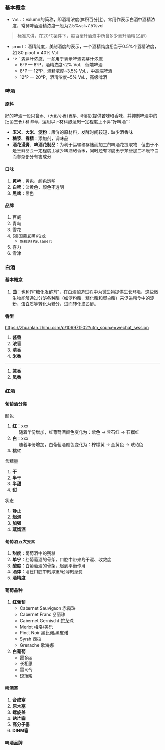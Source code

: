### 基本概念
- `Vol.`：volumn的简称，即酒精浓度(体积百分比)，常用作表示白酒中酒精浓度，常见啤酒酒精浓度一般为2.5%vol~7.5%vol
> 标准来讲，在20℃条件下，每百毫升酒液中所含多少毫升酒精(乙醇)
- `proof`：酒精纯度，美制酒度的表示，一个酒精纯度相当于0.5%个酒精浓度，如 80 proof = 40% Vol
- `°P`：麦芽汁浓度，一般用于表示啤酒麦芽汁浓度
    - 6°P — 8°P，酒精浓度~2% Vol.，低端啤酒
    - 8°P — 12°P，酒精浓度~3.5% Vol.，中高端啤酒
    - 12°P — 20°P，酒精浓度~5% Vol.，高级啤酒
### 啤酒
#### 原料
好的啤酒一般只含`水`、`(大麦/小麦)麦芽`、`啤酒花`(提供苦味和香味，并抑制啤酒中的细菌生长) 和 `酵母`，运用以下材料酿造的一定程度上不算“好啤酒”：

- **玉米**、**大米**、**淀粉**：廉价的原材料，发酵时间较短，缺少酒香味
- **糖浆**、**香精**：添加剂，调味品
- **酒花浸膏**、**啤酒花制品**：为利于运输和存储而加工的啤酒花提取物，但由于不是生鲜品会一定程度上减少啤酒的香味，同时还有可能由于某些加工环境不当而参杂部分有害成分

#### 口味
1. **黄啤**：黄色，颜色透明
2. **白啤**：淡黄色，颜色不透明
3. **黑啤**：黑色

#### 品牌
1. 百威
1. 青岛
1. 雪花
1. (德国慕尼黑)柏龙
    - `保拉纳(Paulaner)`
1. 喜力
1. 雪津

### 白酒

#### 基本概念
1. **曲**：也称作“糖化发酵剂”，在白酒酿造过程中为微生物提供生长环境，这些微生物能够通过分泌各种酶（如淀粉酶、糖化酶和蛋白酶）来促进粮食中的淀粉、蛋白质等转化为糖分，进而转化成乙醇。

#### 香型
https://zhuanlan.zhihu.com/p/106971902?utm_source=wechat_session

1. **酱香**
1. **浓香**
1. **清香**
1. **米香**
---


1. **兼香**
1. **凤香**



### 红酒

#### 葡萄酒分类
<span class="underline_span">颜色</span>

1. **红**：xxx
    <div class="admonition info" style="margin-left: 20px">
        <p style="margin:0;">随着年份增加，红葡萄酒颜色变化为：紫色 → 宝石红 → 石榴红</p>
    </div>  
2. **白**：xxx
    <div class="admonition info" style="margin-left: 20px;">
        <p style="margin:0;">随着年份增加，白葡萄酒颜色变化为：柠檬黄 → 金黄色 → 琥珀色</p>
    </div>  
3. **桃红**

<span class="underline_span">含糖量</span>

1. **干**
1. **半干**
1. **半甜**
1. **甜**

<span class="underline_span">状态</span>

1. **静止**
1. **起泡**
1. **加强**
1. **蒸馏酒**

#### 葡萄酒五大要素
1. **甜度**：葡萄酒中的残糖
1. **单宁**：红葡萄酒的骨架，口腔中带来的干涩、收敛度
1. **酸度**：白葡萄酒的骨架，起到平衡作用
1. **酒体**：酒在口腔中的厚重/轻薄的感觉
1. **酒精度**

#### 葡萄品种
1. **红葡萄**
    - Cabernet Sauvignon 赤霞珠
    - Cabernet Franc 品丽珠
    - Cabernet Gernischt 蛇龙珠
    - Merlot 梅洛/美乐
    - Pinot Noir 黑比诺/黑皮诺
    - Syrah 西拉
    - Grenache 歌海娜
1. **白葡萄**
    - 霞多丽
    - 长相思
    - 雷司令
    - 琼瑶浆

#### 啤酒塞
1. **合成塞**
1. **原木塞**
1. **螺旋盖**
1. **贴片塞**
1. **高分子塞**
1. **DINM塞**


#### 啤酒品牌